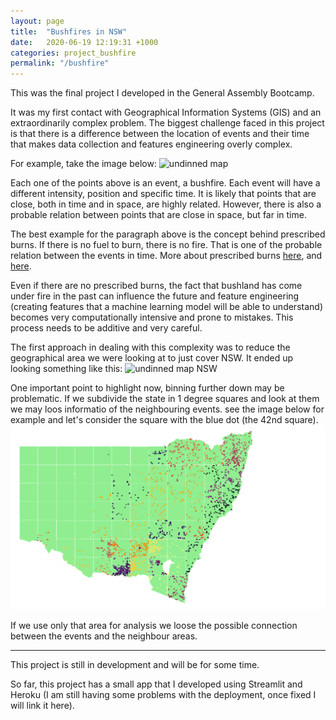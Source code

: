 ```yaml
---
layout: page
title:  "Bushfires in NSW"
date:   2020-06-19 12:19:31 +1000
categories: project_bushfire
permalink: "/bushfire"
---
```

This was the final project I developed in the General Assembly Bootcamp.

It was my first contact with Geographical Information Systems (GIS) and an extraordinarily complex problem. The biggest challenge faced in this project is that there is a difference between the location of events and their time that makes data collection and features engineering overly complex.

For example, take the image below:
![undinned map](/portfolio/assets/bushfire/2019.gif)

Each one of the points above is an event, a bushfire. Each event will have a different intensity, position and specific time. It is likely that points that are close, both in time and in space, are highly related. However, there is also a probable relation between points that are close in space, but far in time.

The best example for the paragraph above is the concept behind prescribed burns. If there is no fuel to burn, there is no fire. That is one of the probable relation between the events in time. More about prescribed burns [here](https://www.aph.gov.au/About_Parliament/Parliamentary_Departments/Parliamentary_Library/Publications_Archive/CIB/cib0203/03Cib08), and [here](https://www.smh.com.au/national/reality-check-there-are-limits-to-fighting-fire-with-fire-20191113-p53ac0.html).

Even if there are no prescribed burns, the fact that bushland has come under fire in the past can influence the future and feature engineering (creating features that a machine learning model will be able to understand) becomes very computationally intensive and prone to mistakes. This process needs to be additive and very careful.

The first approach in dealing with this complexity was to reduce the geographical area we were looking at to just cover NSW. It ended up looking something like this:
![undinned map NSW](../assets/bushfire/december.gif)

One important point to highlight now, binning further down may be problematic. If we subdivide the state in 1 degree squares and look at them we may loos informatio of the neighbouring events.
see the image below for example and let's consider the square with the blue dot (the 42nd square).
![binned nsw](./assets/bushfire/binned_nsw.png)

If we use only that area for analysis we loose the possible connection between the events and the neighbour areas.

---

This project is still in development and will be for some time.

So far, this project has a small app that I developed using Streamlit and Heroku (I am still having some problems with the deployment, once fixed I will link it here).

<!-- The best visualization for the project is using a density map, looking like the one below, but interactive:
![bushfire density map above](/assets/bushfire/above.jpg)

![bushfire density map angle](/assets/bushfire/angle.jpg) -->

